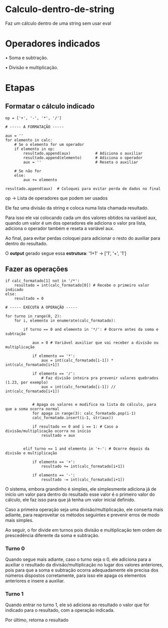 # Calculo-dentro-de-string
Faz um cálculo dentro de uma string sem usar eval

# Operadores indicados

• Soma e subtração.

• Divisão e multiplicação.

# Etapas

## Formatar o cálculo indicado

    op = ['+', '-', '*', '/'] 

    # ----- A FORMATAÇÃO -----

    aux = ''
    for elemento in calc:
        # Se o elemento for um operador
        if elemento in op:
            resultado.append(aux)           # Adiciona o auxiliar
            resultado.append(elemento)      # Adiciona o operador
            aux = ''                        # Reseta o auxiliar

        # Se não for
        else:
            aux += elemento
            
    resultado.append(aux)  # Coloquei para evitar perda de dados no final

            
op → Lista de operadores que podem ser usados

Ele faz uma divisão da string e coloca numa lista chamada resultado.

Para isso ele vai colocando cada um dos valores obtidos na variável aux, 
quando um valor é um dos operadores ele adiciona o valor pra lista, adiciona
o operador também e reseta a variável aux.

Ao final, para evitar perdas coloquei para adicionar o resto do auxiliar para
dentro do resultado.

O **output** gerado segue essa **estrutura**: '1+1' → ['1', '+', '1']


## Fazer as operações

    if calc_formatado[1] not in '/*':
        resultado = int(calc_formatado[0]) # Recebe o primeiro valor indicado
    else:
        resultado = 0

    # ----- EXECUTA A OPERAÇÃO -----

    for turno in range(0, 2):
        for i, elemento in enumerate(calc_formatado):
            
            if turno == 0 and elemento in '*/': # Ocorre antes da soma e subtração

                aux = 0 # Variável auxiliar que vai receber a divisão ou multiplicação

                if elemento == '*':
                    aux = int(calc_formatado[i-1]) * int(calc_formatado[i+1])

                if elemento == '/':
                    # Faz divisão inteira pra prevenir valores quebrados (1.23, por exemplo)
                    aux = int(calc_formatado[i-1]) // int(calc_formatado[i+1]) 
        

                # Apaga os valores e modifica na lista do cálculo, para que a soma ocorra normal
                for apaga in range(3): calc_formatado.pop(i-1) 
                calc_formatado.insert(i-1, str(aux)) 
                
                if resultado == 0 and i == 1: # Caso a divisão/multiplicação ocorra no início
                    resultado = aux


            elif turno == 1 and elemento in '+-': # Ocorre depois da divisão e multiplicação
                
                if elemento == '+':
                    resultado += int(calc_formatado[i+1])

                if elemento == '-':
                    resultado -= int(calc_formatado[i+1])
                    
                    
O sistema, embora grandinho é simples, ele simplesmente adiciona já de início um valor para dentro do resultado
esse valor é o primeiro valor do cálculo, ele faz isso para que já tenha um valor inicial definido.

Caso a primeira operação seja uma divisão/multiplicação, ele conserta mais adiante, para reaproveitar os métodos
seguintes e prevenir erros de modo mais simples.

Ao seguir, o for divide em turnos pois divisão e multiplicação tem ordem de prescedência diferente da soma e 
subtração.

### Turno 0

Quando segue mais adiante, caso o turno seja o 0, ele adiciona para a auxiliar o resultado da divisão/multiplicação 
no lugar dos valores anteriores, pois para que a soma e subtração ocorra adequadamente ele precisa dos números dispostos
corretamente, para isso ele apaga os elementos anteriores e insere a auxiliar. 

### Turno 1

Quando entrar no turno 1, ele só adiciona ao resultado o valor que for indicado para o resultado, com a operação indicada.

Por último, retorna o resultado

